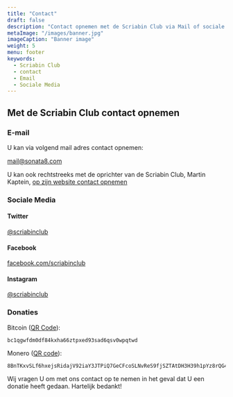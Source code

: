 ```yaml
---
title: "Contact"
draft: false
description: "Contact opnemen met de Scriabin Club via Mail of sociale media. Ook kan U direct met de oprichter van de Skrjabin Club, Martin Kaptein, contact opnemen. Uw Geld donaties zijn welkom!"
metaImage: "/images/banner.jpg" 
imageCaption: "Banner image"
weight: 5
menu: footer
keywords:
  - Scriabin Club
  - contact
  - Email
  - Sociale Media
---
```


## Met de Scriabin Club contact opnemen

### E-mail

U kan via volgend mail adres contact opnemen:

[mail@sonata8.com](mailto:mail@sonata8.com)

U kan ook rechtstreeks met de oprichter van de Scriabin Club, Martin Kaptein, [op zijn website contact opnemen](https://martinkaptein.com/nl/contact/)

### Sociale Media

#### Twitter

[@scriabinclub](https://twitter.com/scriabinclub/)

#### Facebook

[facebook.com/scriabinclub](https://www.facebook.com/scriabinclub/)

#### Instagram

[@scriabinclub](https://www.instagram.com/scriabinclub/)

<!--
#### Reddit

[r/scriabinclub](https://www.reddit.com/r/scriabinclub/)
-->

### Donaties

Bitcoin ([QR Code](/images/btc.png)):

```
bc1qgwfdm0df84kxha66ztpxed93sad6qsv0wpqtwd
```

Monero ([QR code](/images/xmr.png)):

```
8BnTKxvSLf6hxejsRidajV92iaY3JTPiQ7GeCFcoSLNvReS9fjSZTAtDH3H39h1pYz8rQG4BgDqKW8mVya46RWHE485wTC7
```

Wij vragen U om met ons contact op te nemen in het geval dat U een donatie heeft gedaan.
Hartelijk bedankt!
